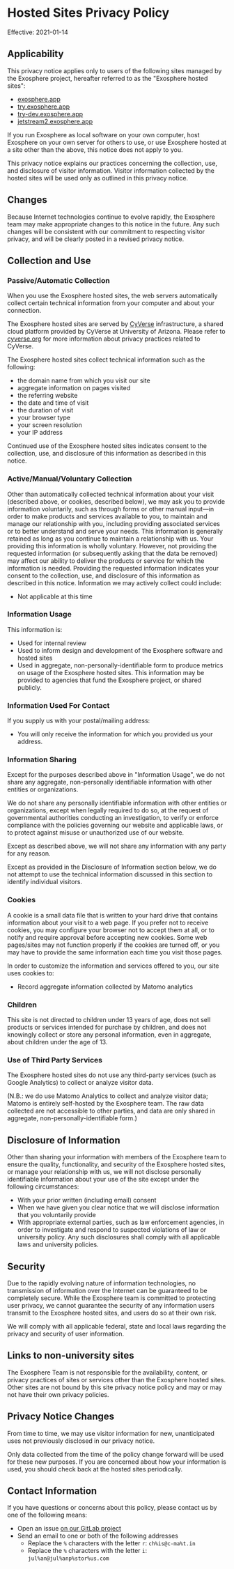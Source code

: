 # Hosted Sites Privacy Policy

Effective: 2021-01-14

## Applicability

This privacy notice applies only to users of the following sites managed by the Exosphere project, hereafter referred to as the "Exosphere hosted sites":

- [exosphere.app](https://exosphere.app)
- [try.exosphere.app](https://try.exosphere.app/exosphere)
- [try-dev.exosphere.app](https://try-dev.exosphere.app/exosphere)
- [jetstream2.exosphere.app](https://jetstream2.exosphere.app/exosphere)

If you run Exosphere as local software on your own computer, host Exosphere on your own server for others to use, or use Exosphere hosted at a site other than the above, this notice does not apply to you.

This privacy notice explains our practices concerning the collection, use, and disclosure of visitor information. Visitor information collected by the hosted sites will be used only as outlined in this privacy notice.

## Changes

Because Internet technologies continue to evolve rapidly, the Exosphere team may make appropriate changes to this notice in the future. Any such changes will be consistent with our commitment to respecting visitor privacy, and will be clearly posted in a revised privacy notice.

## Collection and Use

### Passive/Automatic Collection

When you use the Exosphere hosted sites, the web servers automatically collect certain technical information from your computer and about your connection.

The Exosphere hosted sites are served by [CyVerse](https://cyverse.org) infrastructure, a shared cloud platform provided by CyVerse at University of Arizona. Please refer to [cyverse.org](https://cyverse.org) for more information about privacy practices related to CyVerse.

The Exosphere hosted sites collect technical information such as the following:

- the domain name from which you visit our site
- aggregate information on pages visited
- the referring website
- the date and time of visit
- the duration of visit
- your browser type
- your screen resolution
- your IP address

Continued use of the Exosphere hosted sites indicates consent to the collection, use, and disclosure of this information as described in this notice.

### Active/Manual/Voluntary Collection

Other than automatically collected technical information about your visit (described above, or cookies, described below), we may ask you to provide information voluntarily, such as through forms or other manual input—in order to make products and services available to you, to maintain and manage our relationship with you, including providing associated services or to better understand and serve your needs. This information is generally retained as long as you continue to maintain a relationship with us. Your providing this information is wholly voluntary. However, not providing the requested information (or subsequently asking that the data be removed) may affect our ability to deliver the products or service for which the information is needed. Providing the requested information indicates your consent to the collection, use, and disclosure of this information as described in this notice. Information we may actively collect could include:

- Not applicable at this time

### Information Usage

This information is:

- Used for internal review
- Used to inform design and development of the Exosphere software and hosted sites
- Used in aggregate, non-personally-identifiable form to produce metrics on usage of the Exosphere hosted sites. This information may be provided to agencies that fund the Exosphere project, or shared publicly. 

### Information Used For Contact

If you supply us with your postal/mailing address:

- You will only receive the information for which you provided us your address.

### Information Sharing

Except for the purposes described above in "Information Usage", we do not share any aggregate, non-personally identifiable information with other entities or organizations.

We do not share any personally identifiable information with other entities or organizations, except when legally required to do so, at the request of governmental authorities conducting an investigation, to verify or enforce compliance with the policies governing our website and applicable laws, or to protect against misuse or unauthorized use of our website.

Except as described above, we will not share any information with any party for any reason.

Except as provided in the Disclosure of Information section below, we do not attempt to use the technical information discussed in this section to identify individual visitors.

### Cookies

A cookie is a small data file that is written to your hard drive that contains information about your visit to a web page. If you prefer not to receive cookies, you may configure your browser not to accept them at all, or to notify and require approval before accepting new cookies. Some web pages/sites may not function properly if the cookies are turned off, or you may have to provide the same information each time you visit those pages.

In order to customize the information and services offered to you, our site uses cookies to:

- Record aggregate information collected by Matomo analytics

### Children

This site is not directed to children under 13 years of age, does not sell products or services intended for purchase by children, and does not knowingly collect or store any personal information, even in aggregate, about children under the age of 13.

### Use of Third Party Services

The Exosphere hosted sites do not use any third-party services (such as Google Analytics) to collect or analyze visitor data.

(N.B.: we do use Matomo Analytics to collect and analyze visitor data; Matomo is entirely self-hosted by the Exosphere team. The raw data collected are not accessible to other parties, and data are only shared in aggregate, non-personally-identifiable form.)


## Disclosure of Information

Other than sharing your information with members of the Exosphere team to ensure the quality, functionality, and security of the Exosphere hosted sites, or manage your relationship with us, we will not disclose personally identifiable information about your use of the site except under the following circumstances:

- With your prior written (including email) consent
- When we have given you clear notice that we will disclose information that you voluntarily provide
- With appropriate external parties, such as law enforcement agencies, in order to investigate and respond to suspected violations of law or university policy. Any such disclosures shall comply with all applicable laws and university policies.

## Security

Due to the rapidly evolving nature of information technologies, no transmission of information over the Internet can be guaranteed to be completely secure. While the Exosphere team is committed to protecting user privacy, we cannot guarantee the security of any information users transmit to the Exosphere hosted sites, and users do so at their own risk.

We will comply with all applicable federal, state and local laws regarding the privacy and security of user information.

## Links to non-university sites

The Exosphere Team is not responsible for the availability, content, or privacy practices of sites or services other than the Exosphere hosted sites. Other sites are not bound by this site privacy notice policy and may or may not have their own privacy policies.

## Privacy Notice Changes

From time to time, we may use visitor information for new, unanticipated uses not previously disclosed in our privacy notice.

Only data collected from the time of the policy change forward will be used for these new purposes. If you are concerned about how your information is used, you should check back at the hosted sites periodically.

## Contact Information

If you have questions or concerns about this policy, please contact us by one of the following means:

- Open an issue [on our GitLab project](https://gitlab.com/exosphere/exosphere/-/issues)
- Send an email to one or both of the following addresses
  - Replace the `%` characters with the letter `r`: `ch%is@c-ma%t.in`
  - Replace the `%` characters with the letter `i`: `jul%an@jul%anp%stor%us.com`